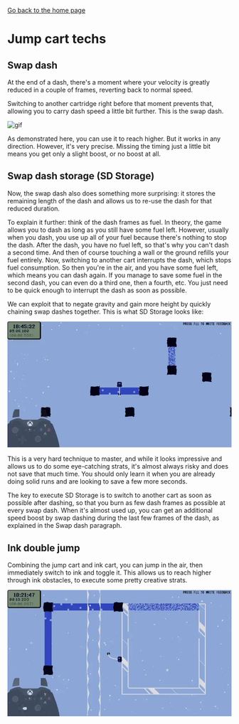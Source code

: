 [Go back to the home page](https://github.com/Doublevil/scbspeedrun)

# Jump cart techs

## Swap dash

At the end of a dash, there's a moment where your velocity is greatly reduced in a couple of frames, reverting back to normal speed.

Switching to another cartridge right before that moment prevents that, allowing you to carry dash speed a little bit further. This is the swap dash.

![gif](https://github.com/Doublevil/scbspeedrun/blob/main/media/tech/Movement_SwapDash.webp)

As demonstrated here, you can use it to reach higher. But it works in any direction. However, it's very precise. Missing the timing just a little bit means you get only a slight boost, or no boost at all.

## Swap dash storage (SD Storage)

Now, the swap dash also does something more surprising: it stores the remaining length of the dash and allows us to re-use the dash for that reduced duration.

To explain it further: think of the dash frames as fuel. In theory, the game allows you to dash as long as you still have some fuel left. However, usually when you dash, you use up all of your fuel because there's nothing to stop the dash. After the dash, you have no fuel left, so that's why you can't dash a second time. And then of course touching a wall or the ground refills your fuel entirely. Now, switching to another cart interrupts the dash, which stops fuel consumption. So then you're in the air, and you have some fuel left, which means you can dash again. If you manage to save some fuel in the second dash, you can even do a third one, then a fourth, etc. You just need to be quick enough to interrupt the dash as soon as possible.

We can exploit that to negate gravity and gain more height by quickly chaining swap dashes together. This is what SD Storage looks like:

![gif](https://github.com/Doublevil/scbspeedrun/blob/main/media/tech/Movement_SwapDashStorage.webp)

This is a very hard technique to master, and while it looks impressive and allows us to do some eye-catching strats, it's almost always risky and does not save that much time. You should only learn it when you are already doing solid runs and are looking to save a few more seconds.

The key to execute SD Storage is to switch to another cart as soon as possible after dashing, so that you burn as few dash frames as possible at every swap dash. When it's almost used up, you can get an additional speed boost by swap dashing during the last few frames of the dash, as explained in the Swap dash paragraph.

## Ink double jump

Combining the jump cart and ink cart, you can jump in the air, then immediately switch to ink and toggle it. This allows us to reach higher through ink obstacles, to execute some pretty creative strats.

![gif](https://github.com/Doublevil/scbspeedrun/blob/main/media/tech/Movement_InkDoubleJump.webp)
